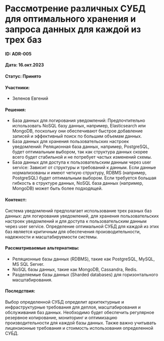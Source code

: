 # Рассмотрение различных СУБД для оптимального хранения и запроса данных для каждой из трех баз

#### ID: ADR-005

#### Дата: 16.окт.2023

#### Статус: Принято

#### Участники:

* Зеленов Евгений

#### Решения:

- База данных для логирования уведомлений: Предпочтительно использовать NoSQL базу данных, например, Elasticsearch или
  MongoDB, поскольку они обеспечивают быстрое добавление записей и эффективный поиск по большим объемам данных.
- База данных для хранения пользовательских настроек уведомлений: Реляционная база данных, например, PostgreSQL, будет
  оптимальным выбором, так как структура данных скорее всего будет стабильной и не потребует частых изменений схемы.
- База данных для доступа к пользовательским данным через user service: Зависит от структуры и требований к данным. Если
  данные нормализованы и имеют четкую структуру, RDBMS (например, PostgreSQL) будет оптимальным выбором. Если требуется
  большая гибкость в структуре данных, NoSQL база данных (например, MongoDB) может быть более подходящей.

#### Контекст:

Система уведомлений предполагает использование трех разных баз данных: для логирования уведомлений, для хранения
пользовательских настроек уведомлений и для доступа к пользовательским данным через user service. Определение
оптимальной СУБД для каждой из этих баз является критичным для обеспечения производительности, надежности и
масштабируемости системы.

#### Рассматриваемые альтернативы:

- Реляционные базы данных (RDBMS), такие как PostgreSQL, MySQL, MS SQL Server.
- NoSQL базы данных, такие как MongoDB, Cassandra, Redis.
- Разделяемые базы данных (Sharded databases) для горизонтального масштабирования.

#### Последствия:

Выбор определенной СУБД определит архитектурные и инфраструктурные требования для деплоя, масштабирования и обслуживания
баз данных. Необходимо будет обеспечить регулярное резервное копирование, мониторинг и оптимизацию производительности
для каждой базы данных. Также важно учитывать лицензионные требования и стоимость использования определенной СУБД.